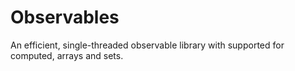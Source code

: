 # Observables
An efficient, single-threaded observable library with supported for computed, arrays and sets.
